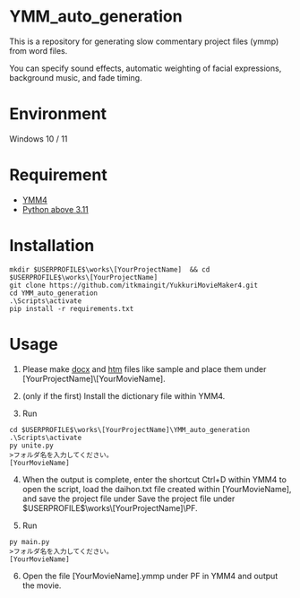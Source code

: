 # YMM_auto_generation

This is a repository for generating slow commentary project files (ymmp) from word files.

You can specify sound effects, automatic weighting of facial expressions, background music, and fade timing.

# Environment

Windows 10 / 11

# Requirement

- [YMM4](https://manjubox.net/ymm4/ "YMM4")
- [Python above 3.11](https://www.python.org/ "python")

# Installation

```batch
mkdir $USERPROFILE$\works\[YourProjectName]  && cd $USERPROFILE$\works\[YourProjectName]
git clone https://github.com/itkmaingit/YukkuriMovieMaker4.git
cd YMM_auto_generation
.\Scripts\activate
pip install -r requirements.txt
```

# Usage

1. Please make [docx](https://github.com/itkmaingit/YukkuriMovieMaker4/blob/master/samples/0212.doc"sample.docx") and [htm](https://github.com/itkmaingit/YukkuriMovieMaker4/blob/master/samples/0212.htm "sample.htm") files like sample and place them under [YourProjectName]\\[YourMovieName].

2. (only if the first)
   Install the dictionary file within YMM4.

3. Run

```batch
cd $USERPROFILE$\works\[YourProjectName]\YMM_auto_generation
.\Scripts\activate
py unite.py
>フォルダ名を入力してください。
[YourMovieName]
```

4.  When the output is complete, enter the shortcut Ctrl+D within YMM4 to open the script, load the daihon.txt file created within [YourMovieName], and save the project file under Save the project file under \$USERPROFILE\$\works\\[YourProjectName\]\PF.

5.  Run

```batch
py main.py
>フォルダ名を入力してください。
[YourMovieName]
```

6. Open the file [YourMovieName].ymmp under PF in YMM4 and output the movie.

